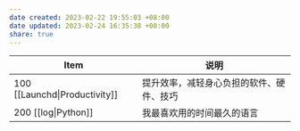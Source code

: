```yaml
---
date created: 2023-02-22 19:55:03 +08:00
date updated: 2023-02-24 16:35:38 +08:00
share: true
---
```


| Item                          | 说明                                     |
| ----------------------------- | ---------------------------------------- |
| 100 [[Launchd\|Productivity]] | 提升效率，减轻身心负担的软件、硬件、技巧 |
| 200 [[log\|Python]]           | 我最喜欢用的时间最久的语言               |

